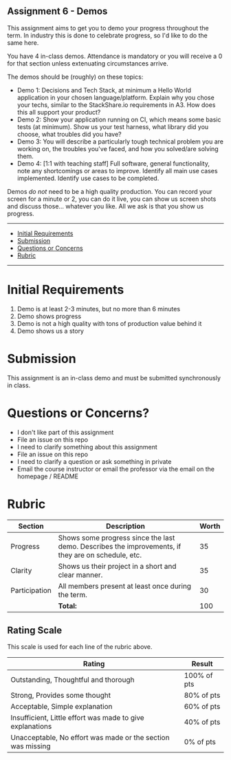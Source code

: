 Assignment 6 - Demos
---

This assignment aims to get you to demo your progress throughout the term. In industry this is done to celebrate progress, so I'd like to do the same here.

You have 4 in-class demos. Attendance is mandatory or you will receive a 0 for that section unless extenuating circumstances arrive.

The demos should be (roughly) on these topics:

- Demo 1: Decisions and Tech Stack, at minimum a Hello World application in your chosen language/platform. Explain why you chose your techs, similar to the StackShare.io requirements in A3. How does this all support your product?
- Demo 2: Show your application running on CI, which means some basic tests (at minimum). Show us your test harness, what library did you choose, what troubles did you have?
- Demo 3: You will describe a particularly tough technical problem you are working on, the troubles you've faced, and how you solved/are solving them.
- Demo 4: [1:1 with teaching staff] Full software, general functionality, note any shortcomings or areas to improve. Identify all main use cases implemented. Identify use cases to be completed.

Demos _do not_ need to be a high quality production. You can record your screen for a minute or 2, you can do it live, you can show us screen shots and discuss those... whatever you like. All we ask is that you show us progress.

---

- [Initial Requirements](#initial-requirements)
- [Submission](#submission)
- [Questions or Concerns](#questions-or-concerns)
- [Rubric](#rubric)

---

# Initial Requirements

1. Demo is at least 2-3 minutes, but no more than 6 minutes
2. Demo shows progress
3. Demo is not a high quality with tons of production value behind it
4. Demo shows us a story

# Submission

This assignment is an in-class demo and must be submitted synchronously in class.
 
# Questions or Concerns?

- I don't like part of this assignment
 - File an issue on this repo
- I need to clarify something about this assignment
 - File an issue on this repo
- I need to clarify a question or ask something in private
 - Email the course instructor or email the professor via the email on the homepage / README

# Rubric
 
<!-- RUBRIC START --> 

| Section | Description | Worth |
| --- | --- | --- |
| Progress | Shows some progress since the last demo. Describes the improvements, if they are on schedule, etc. | 35 |
| Clarity | Shows us their project in a short and clear manner. | 35 |
| Participation | All members present at least once during the term. | 30 |
| | **Total:** | 100 |

 <!-- RUBRIC END -->

## Rating Scale

This scale is used for each line of the rubric above.


| Rating | Result |
| --- | --- |
| Outstanding, Thoughtful and thorough | 100% of pts | 
| Strong, Provides some thought | 80% of pts |
| Acceptable, Simple explanation | 60% of pts |
| Insufficient, Little effort was made to give explanations | 40% of pts |
| Unacceptable, No effort was made or the section was missing | 0% of pts |
